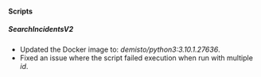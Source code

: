 
#### Scripts
##### SearchIncidentsV2
- Updated the Docker image to: *demisto/python3:3.10.1.27636*.
- Fixed an issue where the script failed execution when run with multiple *id*.
